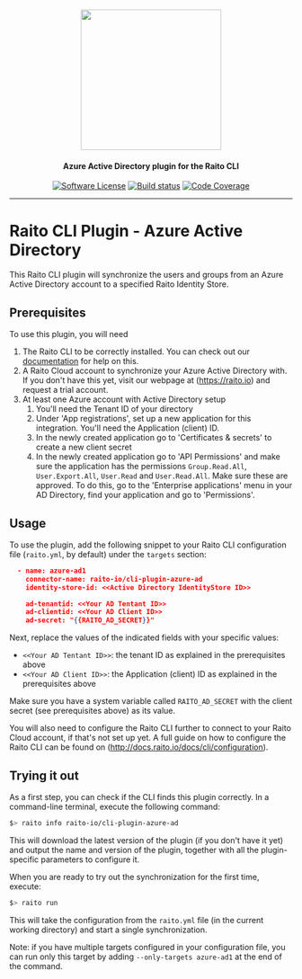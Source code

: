 <h1 align="center">
  <picture>
    <source media="(prefers-color-scheme: dark)" srcset="https://github.com/raito-io/raito-io.github.io/raw/master/assets/images/logo-vertical-dark%402x.png">
    <img height="250px" src="https://github.com/raito-io/raito-io.github.io/raw/master/assets/images/logo-vertical%402x.png">
  </picture>
</h1>

<h4 align="center">
  Azure Active Directory plugin for the Raito CLI
</h4>

<p align="center">
    <a href="/LICENSE.md" target="_blank"><img src="https://img.shields.io/badge/license-Apache%202-brightgreen.svg" alt="Software License" /></a>
    <a href="https://github.com/raito-io/cli-plugin-azure-ad/actions/workflows/build.yml" target="_blank"><img src="https://img.shields.io/github/actions/workflow/status/raito-io/cli-plugin-azure-ad/.github/workflows/build.yml?branch=main" alt="Build status" /></a>
    <a href="https://codecov.io/gh/raito-io/cli-plugin-azure-ad" target="_blank"><img src="https://img.shields.io/codecov/c/github/raito-io/cli-plugin-azure-ad" alt="Code Coverage" /></a>
</p>

<hr/>

# Raito CLI Plugin - Azure Active Directory

This Raito CLI plugin will synchronize the users and groups from an Azure Active Directory account to a specified Raito Identity Store.


## Prerequisites
To use this plugin, you will need

1. The Raito CLI to be correctly installed. You can check out our [documentation](http://docs.raito.io/docs/cli/installation) for help on this.
2. A Raito Cloud account to synchronize your Azure Active Directory with. If you don't have this yet, visit our webpage at (https://raito.io) and request a trial account.
3. At least one Azure account with Active Directory setup
   1. You'll need the Tenant ID of your directory
   2. Under 'App registrations', set up a new application for this integration. You'll need the Application (client) ID.
   3. In the newly created application go to 'Certificates & secrets' to create a new client secret 
   4. In the newly created application go to 'API Permissions' and make sure the application has the permissions `Group.Read.All`, `User.Export.All`, `User.Read` and `User.Read.All`. Make sure these are approved. To do this, go to the 'Enterprise applications' menu in your AD Directory, find your application and go to 'Permissions'. 

## Usage
To use the plugin, add the following snippet to your Raito CLI configuration file (`raito.yml`, by default) under the `targets` section:

```json
  - name: azure-ad1
    connector-name: raito-io/cli-plugin-azure-ad
    identity-store-id: <<Active Directory IdentityStore ID>>

    ad-tenantid: <<Your AD Tentant ID>>
    ad-clientid: <<Your AD Client ID>>
    ad-secret: "{{RAITO_AD_SECRET}}"
```

Next, replace the values of the indicated fields with your specific values:
- `<<Your AD Tentant ID>>`: the tenant ID as explained in the prerequisites above
- `<<Your AD Client ID>>`: the Application (client) ID as explained in the prerequisites above

Make sure you have a system variable called `RAITO_AD_SECRET` with the client secret (see prerequisites above) as its value.

You will also need to configure the Raito CLI further to connect to your Raito Cloud account, if that's not set up yet.
A full guide on how to configure the Raito CLI can be found on (http://docs.raito.io/docs/cli/configuration).

## Trying it out

As a first step, you can check if the CLI finds this plugin correctly. In a command-line terminal, execute the following command:
```bash
$> raito info raito-io/cli-plugin-azure-ad
```

This will download the latest version of the plugin (if you don't have it yet) and output the name and version of the plugin, together with all the plugin-specific parameters to configure it.

When you are ready to try out the synchronization for the first time, execute:
```bash
$> raito run
```
This will take the configuration from the `raito.yml` file (in the current working directory) and start a single synchronization.

Note: if you have multiple targets configured in your configuration file, you can run only this target by adding `--only-targets azure-ad1` at the end of the command.
